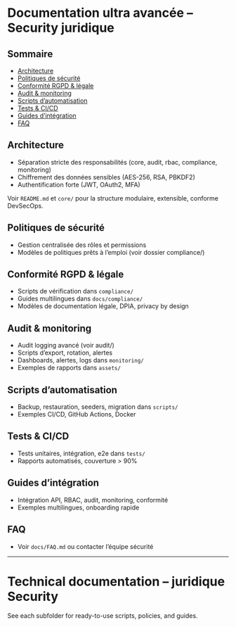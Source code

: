 # Documentation ultra avancée – Security juridique

## Sommaire
- [Architecture](#architecture)
- [Politiques de sécurité](#politiques)
- [Conformité RGPD & légale](#conformite)
- [Audit & monitoring](#audit)
- [Scripts d’automatisation](#scripts)
- [Tests & CI/CD](#tests)
- [Guides d’intégration](#guides)
- [FAQ](#faq)

## Architecture
- Séparation stricte des responsabilités (core, audit, rbac, compliance, monitoring)
- Chiffrement des données sensibles (AES-256, RSA, PBKDF2)
- Authentification forte (JWT, OAuth2, MFA)

Voir `README.md` et `core/` pour la structure modulaire, extensible, conforme DevSecOps.

## Politiques de sécurité
- Gestion centralisée des rôles et permissions
- Modèles de politiques prêts à l’emploi (voir dossier compliance/)

## Conformité RGPD & légale
- Scripts de vérification dans `compliance/`
- Guides multilingues dans `docs/compliance/`
- Modèles de documentation légale, DPIA, privacy by design

## Audit & monitoring
- Audit logging avancé (voir audit/)
- Scripts d’export, rotation, alertes
- Dashboards, alertes, logs dans `monitoring/`
- Exemples de rapports dans `assets/`

## Scripts d’automatisation
- Backup, restauration, seeders, migration dans `scripts/`
- Exemples CI/CD, GitHub Actions, Docker

## Tests & CI/CD
- Tests unitaires, intégration, e2e dans `tests/`
- Rapports automatisés, couverture > 90%

## Guides d’intégration
- Intégration API, RBAC, audit, monitoring, conformité
- Exemples multilingues, onboarding rapide

## FAQ
- Voir `docs/FAQ.md` ou contacter l’équipe sécurité

---

# Technical documentation – juridique Security

See each subfolder for ready-to-use scripts, policies, and guides.
